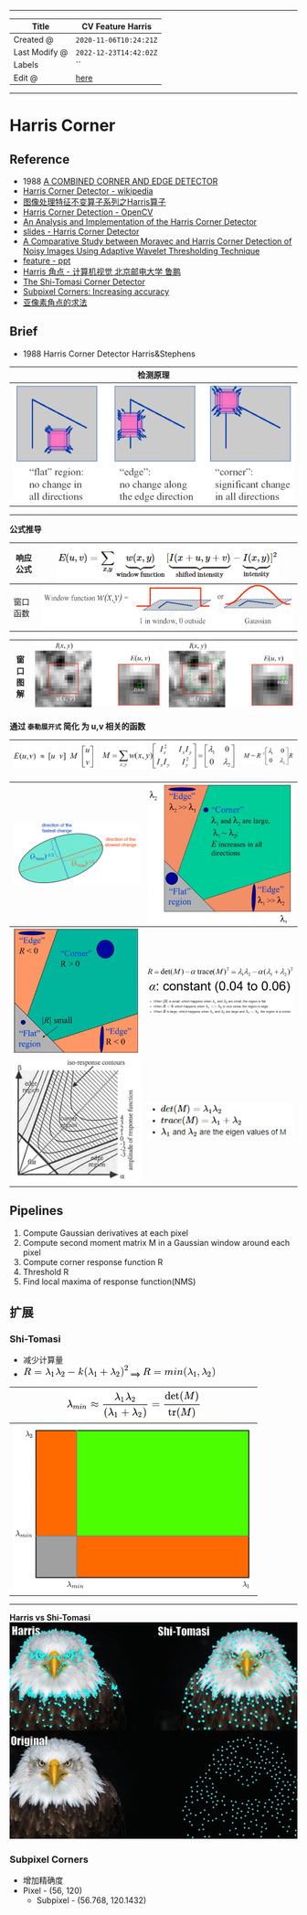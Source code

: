 -----

| Title         | CV Feature Harris                                    |
| ------------- | ---------------------------------------------------- |
| Created @     | `2020-11-06T10:24:21Z`                               |
| Last Modify @ | `2022-12-23T14:42:02Z`                               |
| Labels        | \`\`                                                 |
| Edit @        | [here](https://github.com/junxnone/aiwiki/issues/67) |

-----

# Harris Corner

## Reference

  - 1988 [A COMBINED CORNER AND EDGE
    DETECTOR](https://web.stanford.edu/class/cs231m/references/harris-stephens.pdf)
  - [Harris Corner Detector -
    wikipedia](https://en.wikipedia.org/wiki/Harris_Corner_Detector)
  - [图像处理特征不变算子系列之Harris算子](https://blog.csdn.net/kezunhai/article/details/11265167)
  - [Harris Corner Detection -
    OpenCV](https://www.docs.opencv.org/4.0.0/dc/d0d/tutorial_py_features_harris.html)
  - [An Analysis and Implementation of the Harris Corner
    Detector](https://ipolcore.ipol.im/demo/clientApp/demo.html?id=229)
  - [slides - Harris Corner
    Detector](https://www.slideshare.net/shihweihuang39/harris-corner-detector-and-face-recognition)
  - [A Comparative Study between Moravec and Harris Corner Detection of
    Noisy Images Using Adaptive Wavelet Thresholding
    Technique](https://arxiv.org/ftp/arxiv/papers/1209/1209.1558.pdf)
  - [feature -
    ppt](https://www.csie.ntu.edu.tw/~cyy/courses/vfx/07spring/lectures/handouts/lec04_feature_4up.pdf)
  - [Harris 角点 - 计算机视觉 北京邮电大学
    鲁鹏](https://www.bilibili.com/video/BV1nz4y197Qv?p=6)
  - [The Shi-Tomasi Corner
    Detector](https://aishack.in/tutorials/shitomasi-corner-detector/)
  - [Subpixel Corners: Increasing
    accuracy](https://aishack.in/tutorials/subpixel-corners-increasing-accuracy/)
  - [亚像素角点的求法](https://xueyayang.github.io/pdf_posts/%E4%BA%9A%E5%83%8F%E7%B4%A0%E8%A7%92%E7%82%B9%E7%9A%84%E6%B1%82%E6%B3%95.pdf)

## Brief

  - 1988 Harris Corner Detector Harris\&Stephens

| 检测原理                                                         |
| ------------------------------------------------------------ |
| ![image](media/4b88de7b835dab70298c8095e5cccb842501414e.png) |

-----

**公式推导**

| 响应公式 | ![image](media/d3740770eb17f98caf6ad40c16fca3ed33367856.png) |
| ---- | ------------------------------------------------------------ |
| 窗口函数 | ![image](media/7e9f5fc801759f1ede1cb99b5eb89492abed84e4.png) |

| 窗口图解 | ![image](media/ef1d0864a04a7a11ae5dc84591cba4413ca37275.png) | ![image](media/eabf6c6d367789f42407b9366ee5566e6120c62d.png) |
| ---- | ------------------------------------------------------------ | ------------------------------------------------------------ |

**通过 `泰勒展开式` 简化 为 u,v 相关的函数**

| ![image](media/97b082cd255ae2ae4712e6e73d17bedca2954325.png) | ![image](media/1f3f59f6ffd04eec956dd856fb79c34b60966be3.png) | ![image](media/9655a6d7c0c4b22419f9c1496ac4c3f4a0fbb13f.png) |
| ------------------------------------------------------------ | ------------------------------------------------------------ | ------------------------------------------------------------ |

| ![image](media/b98059fe3e18e1b9c4862b098a0bff90ace7f404.png) | ![image](media/a7f23ad3203b392cc1f0cd63608d8a14daf7456b.png)                                                                                                                                    |
| ------------------------------------------------------------ | ----------------------------------------------------------------------------------------------------------------------------------------------------------------------------------------------- |
| ![image](media/f0829b526a1f01ad97d7b354f1c72cd8408d42b2.png) | ![image](media/b5cf1591f854841d5948d8e685505c3198747fe0.png) <br> ![image](media/94b11be37826f8add888387138f6e3b61cb8f70e.png) <br>![image](media/db609ccaea897c14d2970f39ad38b98c86e32a2c.png) |
| ![image](media/e9c30692925be2defb72007efc7e0f3a7a8521b3.png) | ![image](media/43bd3f7d42bcb555d67192d15c767ebbee6be35e.png)                                                                                                                                    |

## Pipelines

1.  Compute Gaussian derivatives at each pixel
2.  Compute second moment matrix M in a Gaussian window around each
    pixel
3.  Compute corner response function R
4.  Threshold R
5.  Find local maxima of response function(NMS)

## 扩展

### Shi-Tomasi

  - 减少计算量
  - ![image](media/b3dd753a1f168cb3cee3f0cad0d80fbbfce2a5ec.png) ==\>
    ![image](media/2934a0faf56ef3630f1ff0353e5553460ad04ab1.png)

| ![image](media/076eac34041137910c9d3d97c7e156b98d62ca3c.png) |
| ------------------------------------------------------------ |
| ![image](media/a2fdc85fa0ebca21c05e0ae9da7f75bbbc1a47b7.png) |

-----

**Harris vs Shi-Tomasi**
![1\_wvTlz05svCeCPu3MvJgeBQ](media/c0292d5a1afe47ba716d065a1a3970db94a2fab1.gif)

### Subpixel Corners

  - 增加精确度
  - Pixel - (56, 120)
      - Subpixel - (56.768, 120.1432)
